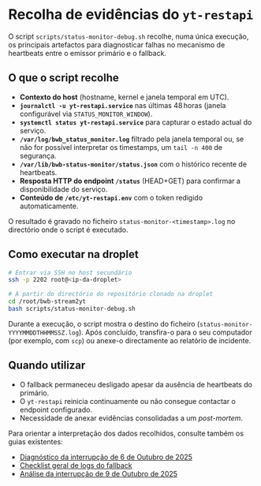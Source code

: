 # Recolha de evidências do `yt-restapi`

O script `scripts/status-monitor-debug.sh` recolhe, numa única execução, os principais artefactos para diagnosticar falhas no mecanismo de heartbeats entre o emissor primário e o fallback.

## O que o script recolhe
- **Contexto do host** (hostname, kernel e janela temporal em UTC).
- **`journalctl -u yt-restapi.service`** nas últimas 48 horas (janela configurável via `STATUS_MONITOR_WINDOW`).
- **`systemctl status yt-restapi.service`** para capturar o estado actual do serviço.
- **`/var/log/bwb_status_monitor.log`** filtrado pela janela temporal ou, se não for possível interpretar os timestamps, um `tail -n 400` de segurança.
- **`/var/lib/bwb-status-monitor/status.json`** com o histórico recente de heartbeats.
- **Resposta HTTP do endpoint `/status`** (HEAD+GET) para confirmar a disponibilidade do serviço.
- **Conteúdo de `/etc/yt-restapi.env`** com o token redigido automaticamente.

O resultado é gravado no ficheiro `status-monitor-<timestamp>.log` no directório onde o script é executado.

## Como executar na droplet
```bash
# Entrar via SSH no host secundário
ssh -p 2202 root@<ip-da-droplet>

# A partir do directório do repositório clonado na droplet
cd /root/bwb-stream2yt
bash scripts/status-monitor-debug.sh
```

Durante a execução, o script mostra o destino do ficheiro (`status-monitor-YYYYMMDDTHHMMSSZ.log`). Após concluído, transfira-o para o seu computador (por exemplo, com `scp`) ou anexe-o directamente ao relatório de incidente.

## Quando utilizar
- O fallback permaneceu desligado apesar da ausência de heartbeats do primário.
- O `yt-restapi` reinicia continuamente ou não consegue contactar o endpoint configurado.
- Necessidade de anexar evidências consolidadas a um *post-mortem*.

Para orientar a interpretação dos dados recolhidos, consulte também os guias existentes:
- [Diagnóstico da interrupção de 6 de Outubro de 2025](20251006-secondary-backup.md)
- [Checklist geral de logs do fallback](youtube-fallback-logs.md)
- [Análise da interrupção de 9 de Outubro de 2025](20251009-stream-crash.md)
